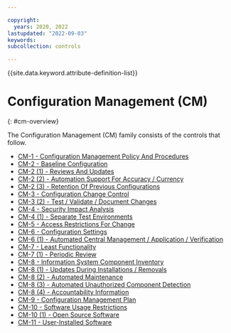 ```yaml
---

copyright:
  years: 2020, 2022
lastupdated: "2022-09-03"
keywords: 
subcollection: controls

---
```




{{site.data.keyword.attribute-definition-list}}



# Configuration Management (CM)
{: #cm-overview}

The Configuration Management (CM) family consists of the controls that follow.

- [CM-1 - Configuration Management Policy And Procedures](/docs/controls?topic=controls-cm-1)
- [CM-2 - Baseline Configuration](/docs/controls?topic=controls-cm-2)
- [CM-2 (1) - Reviews And Updates](/docs/controls?topic=controls-cm-2.1)
- [CM-2 (2) - Automation Support For Accuracy / Currency](/docs/controls?topic=controls-cm-2.2)
- [CM-2 (3) - Retention Of Previous Configurations](/docs/controls?topic=controls-cm-2.3)
- [CM-3 - Configuration Change Control](/docs/controls?topic=controls-cm-3)
- [CM-3 (2) - Test / Validate / Document Changes](/docs/controls?topic=controls-cm-3.2)
- [CM-4 - Security Impact Analysis](/docs/controls?topic=controls-cm-4)
- [CM-4 (1) - Separate Test Environments](/docs/controls?topic=controls-cm-4.1)
- [CM-5 - Access Restrictions For Change](/docs/controls?topic=controls-cm-5)
- [CM-6 - Configuration Settings](/docs/controls?topic=controls-cm-6)
- [CM-6 (1) - Automated Central Management / Application / Verification](/docs/controls?topic=controls-cm-6.1)
- [CM-7 - Least Functionality](/docs/controls?topic=controls-cm-7)
- [CM-7 (1) - Periodic Review](/docs/controls?topic=controls-cm-7.1)
- [CM-8 - Information System Component Inventory](/docs/controls?topic=controls-cm-8)
- [CM-8 (1) - Updates During Installations / Removals](/docs/controls?topic=controls-cm-8.1)
- [CM-8 (2) - Automated Maintenance](/docs/controls?topic=controls-cm-8.2)
- [CM-8 (3) - Automated Unauthorized Component Detection](/docs/controls?topic=controls-cm-8.3)
- [CM-8 (4) - Accountability Information](/docs/controls?topic=controls-cm-8.4)
- [CM-9 - Configuration Management Plan](/docs/controls?topic=controls-cm-9)
- [CM-10 - Software Usage Restrictions](/docs/controls?topic=controls-cm-10)
- [CM-10 (1) - Open Source Software](/docs/controls?topic=controls-cm-10.1)
- [CM-11 - User-Installed Software](/docs/controls?topic=controls-cm-11)




